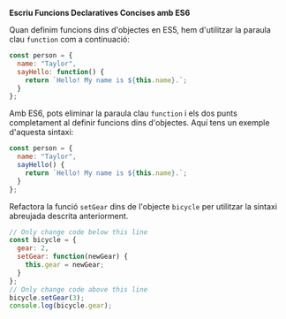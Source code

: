 **Escriu Funcions Declaratives Concises amb ES6**

Quan definim funcions dins d'objectes en ES5, hem d'utilitzar la paraula clau `function` com a continuació:

```javascript
const person = {
  name: "Taylor",
  sayHello: function() {
    return `Hello! My name is ${this.name}.`;
  }
};
```

Amb ES6, pots eliminar la paraula clau `function` i els dos punts completament al definir funcions dins d'objectes. Aquí tens un exemple d'aquesta sintaxi:

```javascript
const person = {
  name: "Taylor",
  sayHello() {
    return `Hello! My name is ${this.name}.`;
  }
};
```

Refactora la funció `setGear` dins de l'objecte `bicycle` per utilitzar la sintaxi abreujada descrita anteriorment.

```javascript
// Only change code below this line
const bicycle = {
  gear: 2,
  setGear: function(newGear) {
    this.gear = newGear;
  }
};
// Only change code above this line
bicycle.setGear(3);
console.log(bicycle.gear);
```